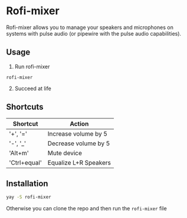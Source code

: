 # Rofi-mixer

Rofi-mixer allows you to manage your speakers and microphones on systems with
pulse audio (or pipewire with the pulse audio capabilities).

## Usage

1. Run rofi-mixer

```
rofi-mixer
```

2. Succeed  at life

## Shortcuts

| Shortcut     | Action                |
| ------------ | --------------------- |
| '+', '='     | Increase volume by 5  |
| '-', '_'     | Decrease volume by 5  |
| 'Alt+m'      | Mute device           |
| 'Ctrl+equal' | Equalize L+R Speakers |

## Installation

```sh
yay -S rofi-mixer
```

Otherwise you can clone the repo and then run the `rofi-mixer` file
